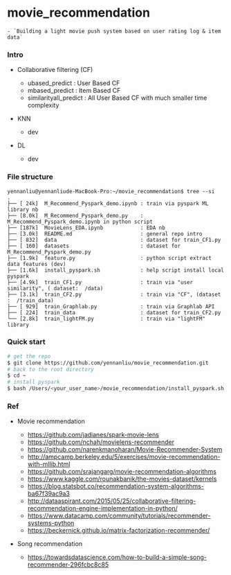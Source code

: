 # movie_recommendation

	- `Building a light movie push system based on user rating log & item data`

### Intro


- Collaborative filtering (CF)
	- ubased_predict : User Based CF
	- mbased_predict : Item Based CF
	- similarityall_predict : All User Based CF with much smaller time complexity


- KNN 
	- dev 


- DL 
	- dev 


### File structure 
```
yennanliu@yennanliude-MacBook-Pro:~/movie_recommendation$ tree --si
.
├── [ 24k]  M_Recommend_Pyspark_demo.ipynb : train via pyspark ML library nb 
├── [8.0k]  M_Recommend_Pyspark_demo.py    : M_Recommend_Pyspark_demo.ipynb in python script 
├── [187k]  MovieLens_EDA.ipynb            : EDA nb 
├── [3.0k]  README.md 					   : general repo intro
├── [ 832]  data 	    				   : dataset for train_CF1.py
├── [ 160]  datasets    				   : dataset for M_Recommend_Pyspark_demo.py
├── [1.9k]  feature.py                     : python script extract data features (dev)
├── [1.6k]  install_pyspark.sh 			   : help script install local pyspark 
├── [4.9k]  train_CF1.py       			   : train via "user similarity", ( dataset:  /data)
├── [3.1k]  train_CF2.py       			   : train via "CF", (dataset :  /train_data)
├── [ 929]  train_Graphlab.py  			   : train via Graphlab API 
├── [ 224]  train_data         			   : dataset for train_CF2.py        
└── [2.8k]  train_lightFM.py   			   : train via "lightFM" library
```


### Quick start 


```bash 
# get the repo 
$ git clone https://github.com/yennanliu/movie_recommendation.git
# back to the root directory 
$ cd ~
# install pyspark
$ bash /Users/<your_user_name>/movie_recommendation/install_pyspark.sh

```
### Ref 

- Movie recommendation 
	- https://github.com/jadianes/spark-movie-lens
	- https://github.com/nchah/movielens-recommender
	- https://github.com/narenkmanoharan/Movie-Recommender-System
	- http://ampcamp.berkeley.edu/5/exercises/movie-recommendation-with-mllib.html
	- https://github.com/srajangarg/movie-recommendation-algorithms
	- https://www.kaggle.com/rounakbanik/the-movies-dataset/kernels
	- https://blog.statsbot.co/recommendation-system-algorithms-ba67f39ac9a3
	- http://dataaspirant.com/2015/05/25/collaborative-filtering-recommendation-engine-implementation-in-python/
	- https://www.datacamp.com/community/tutorials/recommender-systems-python
	- https://beckernick.github.io/matrix-factorization-recommender/


- Song recommendation
	- https://towardsdatascience.com/how-to-build-a-simple-song-recommender-296fcbc8c85






